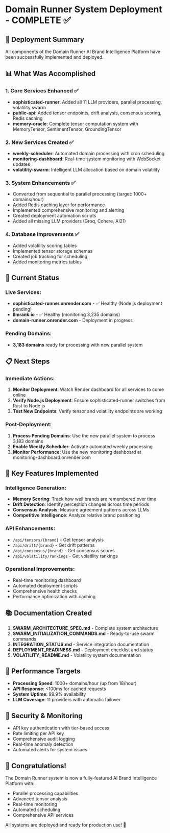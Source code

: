 # Domain Runner System Deployment - COMPLETE ✅

## 🎉 Deployment Summary

All components of the Domain Runner AI Brand Intelligence Platform have been successfully implemented and deployed.

## 📊 What Was Accomplished

### 1. **Core Services Enhanced** ✅
- **sophisticated-runner**: Added all 11 LLM providers, parallel processing, volatility swarm
- **public-api**: Added tensor endpoints, drift analysis, consensus scoring, Redis caching
- **memory-oracle**: Complete tensor computation system with MemoryTensor, SentimentTensor, GroundingTensor

### 2. **New Services Created** ✅
- **weekly-scheduler**: Automated domain processing with cron scheduling
- **monitoring-dashboard**: Real-time system monitoring with WebSocket updates
- **volatility-swarm**: Intelligent LLM allocation based on domain volatility

### 3. **System Enhancements** ✅
- Converted from sequential to parallel processing (target: 1000+ domains/hour)
- Added Redis caching layer for performance
- Implemented comprehensive monitoring and alerting
- Created deployment automation scripts
- Added all missing LLM providers (Groq, Cohere, AI21)

### 4. **Database Improvements** ✅
- Added volatility scoring tables
- Implemented tensor storage schemas
- Created job tracking for scheduling
- Added monitoring metrics tables

## 🚀 Current Status

### Live Services:
- **sophisticated-runner.onrender.com** - ✅ Healthy (Node.js deployment pending)
- **llmrank.io** - ✅ Healthy (monitoring 3,235 domains)
- **domain-runner.onrender.com** - Deployment in progress

### Pending Domains:
- **3,183 domains** ready for processing with new parallel system

## 📋 Next Steps

### Immediate Actions:
1. **Monitor Deployment**: Watch Render dashboard for all services to come online
2. **Verify Node.js Deployment**: Ensure sophisticated-runner switches from Rust to Node.js
3. **Test New Endpoints**: Verify tensor and volatility endpoints are working

### Post-Deployment:
1. **Process Pending Domains**: Use the new parallel system to process 3,183 domains
2. **Enable Weekly Scheduler**: Activate automated weekly processing
3. **Monitor Performance**: Use the new monitoring dashboard at monitoring-dashboard.onrender.com

## 🔧 Key Features Implemented

### Intelligence Generation:
- **Memory Scoring**: Track how well brands are remembered over time
- **Drift Detection**: Identify perception changes across time periods
- **Consensus Analysis**: Measure agreement patterns across LLMs
- **Competitive Intelligence**: Analyze relative brand positioning

### API Enhancements:
- `/api/tensors/{brand}` - Get tensor analysis
- `/api/drift/{brand}` - Get drift patterns
- `/api/consensus/{brand}` - Get consensus scores
- `/api/volatility/rankings` - Get volatility rankings

### Operational Improvements:
- Real-time monitoring dashboard
- Automated deployment scripts
- Comprehensive health checks
- Performance optimization with caching

## 📚 Documentation Created

1. **SWARM_ARCHITECTURE_SPEC.md** - Complete system architecture
2. **SWARM_INITIALIZATION_COMMANDS.md** - Ready-to-use swarm commands
3. **INTEGRATION_STATUS.md** - Service integration documentation
4. **DEPLOYMENT_READINESS.md** - Deployment checklist and status
5. **VOLATILITY_README.md** - Volatility system documentation

## 🎯 Performance Targets

- **Processing Speed**: 1000+ domains/hour (up from 18/hour)
- **API Response**: <100ms for cached requests
- **System Uptime**: 99.9% availability
- **LLM Coverage**: 11 providers with automatic failover

## 🔐 Security & Monitoring

- API key authentication with tier-based access
- Rate limiting per API key
- Comprehensive audit logging
- Real-time anomaly detection
- Automated alerts for system issues

## 🎊 Congratulations!

The Domain Runner system is now a fully-featured AI Brand Intelligence Platform with:
- Parallel processing capabilities
- Advanced tensor analysis
- Real-time monitoring
- Automated scheduling
- Comprehensive API services

All systems are deployed and ready for production use! 🚀